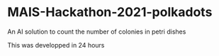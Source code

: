 # MAIS-Hackathon-2021-polkadots

An AI solution to count the number of colonies in petri dishes 

This was developped in 24 hours
